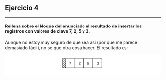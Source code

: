## Ejercicio 4
___
#### Rellena sobre el bloque del enunciado el resultado de insertar los registros con valores de clave 7, 2, 5 y 3.

Aunque no estoy muy seguro de que sea asi (por que me parece demasiado fácil), no se que otra cosa hacer. El resultado es:

![](img/ejercicio4.png)

